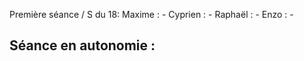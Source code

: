 Première séance / S du 18:
    Maxime :
    - 
    Cyprien :
    - 
    Raphaël :
    - 
    Enzo :
    - 

Séance en autonomie :
- 